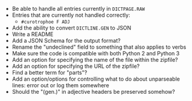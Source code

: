 - Be able to handle all entries currently in `DICTPAGE.RAW`
- Entries that are currently not handled correctly:
    - `#curotrophoe F ADJ`
- Add the ability to convert `DICTLINE.GEN` to JSON
- Write a README
- Add a JSON Schema for the output format?
- Rename the "undeclined" field to something that also applies to verbs
- Make sure the code is compatible with both Python 2 and Python 3
- Add an option for specifying the name of the file within the zipfile?
- Add an option for specifying the URL of the zipfile?
- Find a better term for "parts"?
- Add an option/options for controlling what to do about unparseable lines:
  error out or log them somewhere
- Should the "(gen.)" in adjective headers be preserved somehow?
